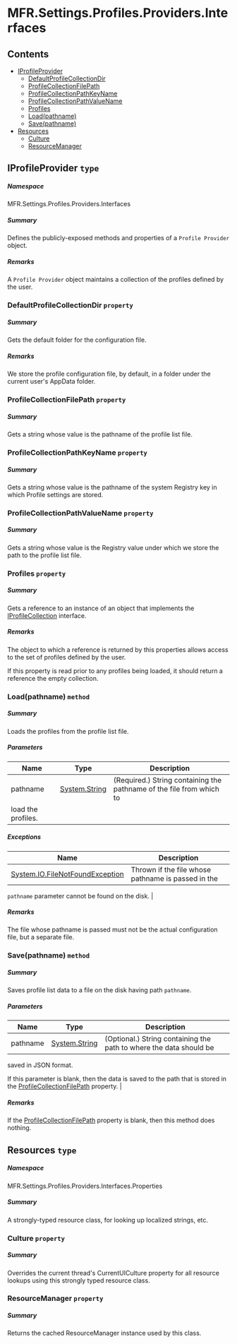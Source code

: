 <a name='assembly'></a>
# MFR.Settings.Profiles.Providers.Interfaces

## Contents

- [IProfileProvider](#T-MFR-Settings-Profiles-Providers-Interfaces-IProfileProvider 'MFR.Settings.Profiles.Providers.Interfaces.IProfileProvider')
  - [DefaultProfileCollectionDir](#P-MFR-Settings-Profiles-Providers-Interfaces-IProfileProvider-DefaultProfileCollectionDir 'MFR.Settings.Profiles.Providers.Interfaces.IProfileProvider.DefaultProfileCollectionDir')
  - [ProfileCollectionFilePath](#P-MFR-Settings-Profiles-Providers-Interfaces-IProfileProvider-ProfileCollectionFilePath 'MFR.Settings.Profiles.Providers.Interfaces.IProfileProvider.ProfileCollectionFilePath')
  - [ProfileCollectionPathKeyName](#P-MFR-Settings-Profiles-Providers-Interfaces-IProfileProvider-ProfileCollectionPathKeyName 'MFR.Settings.Profiles.Providers.Interfaces.IProfileProvider.ProfileCollectionPathKeyName')
  - [ProfileCollectionPathValueName](#P-MFR-Settings-Profiles-Providers-Interfaces-IProfileProvider-ProfileCollectionPathValueName 'MFR.Settings.Profiles.Providers.Interfaces.IProfileProvider.ProfileCollectionPathValueName')
  - [Profiles](#P-MFR-Settings-Profiles-Providers-Interfaces-IProfileProvider-Profiles 'MFR.Settings.Profiles.Providers.Interfaces.IProfileProvider.Profiles')
  - [Load(pathname)](#M-MFR-Settings-Profiles-Providers-Interfaces-IProfileProvider-Load-System-String- 'MFR.Settings.Profiles.Providers.Interfaces.IProfileProvider.Load(System.String)')
  - [Save(pathname)](#M-MFR-Settings-Profiles-Providers-Interfaces-IProfileProvider-Save-System-String- 'MFR.Settings.Profiles.Providers.Interfaces.IProfileProvider.Save(System.String)')
- [Resources](#T-MFR-Settings-Profiles-Providers-Interfaces-Properties-Resources 'MFR.Settings.Profiles.Providers.Interfaces.Properties.Resources')
  - [Culture](#P-MFR-Settings-Profiles-Providers-Interfaces-Properties-Resources-Culture 'MFR.Settings.Profiles.Providers.Interfaces.Properties.Resources.Culture')
  - [ResourceManager](#P-MFR-Settings-Profiles-Providers-Interfaces-Properties-Resources-ResourceManager 'MFR.Settings.Profiles.Providers.Interfaces.Properties.Resources.ResourceManager')

<a name='T-MFR-Settings-Profiles-Providers-Interfaces-IProfileProvider'></a>
## IProfileProvider `type`

##### Namespace

MFR.Settings.Profiles.Providers.Interfaces

##### Summary

Defines the publicly-exposed methods and properties of a
`
            Profile
            Provider
            `
object.

##### Remarks

A `Profile Provider` object maintains a collection of the profiles
defined by the user.

<a name='P-MFR-Settings-Profiles-Providers-Interfaces-IProfileProvider-DefaultProfileCollectionDir'></a>
### DefaultProfileCollectionDir `property`

##### Summary

Gets the default folder for the configuration file.

##### Remarks

We store the profile configuration file, by default, in a folder
under the current user's AppData folder.

<a name='P-MFR-Settings-Profiles-Providers-Interfaces-IProfileProvider-ProfileCollectionFilePath'></a>
### ProfileCollectionFilePath `property`

##### Summary

Gets a string whose value is the pathname of the profile list file.

<a name='P-MFR-Settings-Profiles-Providers-Interfaces-IProfileProvider-ProfileCollectionPathKeyName'></a>
### ProfileCollectionPathKeyName `property`

##### Summary

Gets a string whose value is the pathname of the system Registry key
in which Profile settings are stored.

<a name='P-MFR-Settings-Profiles-Providers-Interfaces-IProfileProvider-ProfileCollectionPathValueName'></a>
### ProfileCollectionPathValueName `property`

##### Summary

Gets a string whose value is the Registry value under which we store
the path to the profile list file.

<a name='P-MFR-Settings-Profiles-Providers-Interfaces-IProfileProvider-Profiles'></a>
### Profiles `property`

##### Summary

Gets a reference to an instance of an object that implements the
[IProfileCollection](#T-MFR-Settings-Profiles-Collections-Interfaces-IProfileCollection 'MFR.Settings.Profiles.Collections.Interfaces.IProfileCollection')
interface.

##### Remarks

The object to which a reference is returned by this properties
allows access to the set of profiles defined by the user.



If this property is read prior to any profiles being loaded, it
should return a reference the empty collection.

<a name='M-MFR-Settings-Profiles-Providers-Interfaces-IProfileProvider-Load-System-String-'></a>
### Load(pathname) `method`

##### Summary

Loads the profiles from the profile list file.

##### Parameters

| Name | Type | Description |
| ---- | ---- | ----------- |
| pathname | [System.String](http://msdn.microsoft.com/query/dev14.query?appId=Dev14IDEF1&l=EN-US&k=k:System.String 'System.String') | (Required.) String containing the pathname of the file from which to
load the profiles. |

##### Exceptions

| Name | Description |
| ---- | ----------- |
| [System.IO.FileNotFoundException](http://msdn.microsoft.com/query/dev14.query?appId=Dev14IDEF1&l=EN-US&k=k:System.IO.FileNotFoundException 'System.IO.FileNotFoundException') | Thrown if the file whose pathname is passed in the
`pathname`
parameter cannot be found on the disk. |

##### Remarks

The file whose pathname is passed must not be the actual
configuration file, but a separate file.

<a name='M-MFR-Settings-Profiles-Providers-Interfaces-IProfileProvider-Save-System-String-'></a>
### Save(pathname) `method`

##### Summary

Saves profile list data to a file on the disk having path
`pathname`.

##### Parameters

| Name | Type | Description |
| ---- | ---- | ----------- |
| pathname | [System.String](http://msdn.microsoft.com/query/dev14.query?appId=Dev14IDEF1&l=EN-US&k=k:System.String 'System.String') | (Optional.) String containing the path to where the data should be
saved in JSON format.



If this parameter is blank, then the data is saved to the path that
is stored in the
[ProfileCollectionFilePath](#P-MFR-Settings-Profiles-Providers-Interfaces-IProfileProvider-ProfileCollectionFilePath 'MFR.Settings.Profiles.Providers.Interfaces.IProfileProvider.ProfileCollectionFilePath')
property. |

##### Remarks

If the
[ProfileCollectionFilePath](#P-MFR-Settings-Profiles-Providers-Interfaces-IProfileProvider-ProfileCollectionFilePath 'MFR.Settings.Profiles.Providers.Interfaces.IProfileProvider.ProfileCollectionFilePath')
property is blank, then this method does nothing.

<a name='T-MFR-Settings-Profiles-Providers-Interfaces-Properties-Resources'></a>
## Resources `type`

##### Namespace

MFR.Settings.Profiles.Providers.Interfaces.Properties

##### Summary

A strongly-typed resource class, for looking up localized strings, etc.

<a name='P-MFR-Settings-Profiles-Providers-Interfaces-Properties-Resources-Culture'></a>
### Culture `property`

##### Summary

Overrides the current thread's CurrentUICulture property for all
  resource lookups using this strongly typed resource class.

<a name='P-MFR-Settings-Profiles-Providers-Interfaces-Properties-Resources-ResourceManager'></a>
### ResourceManager `property`

##### Summary

Returns the cached ResourceManager instance used by this class.
